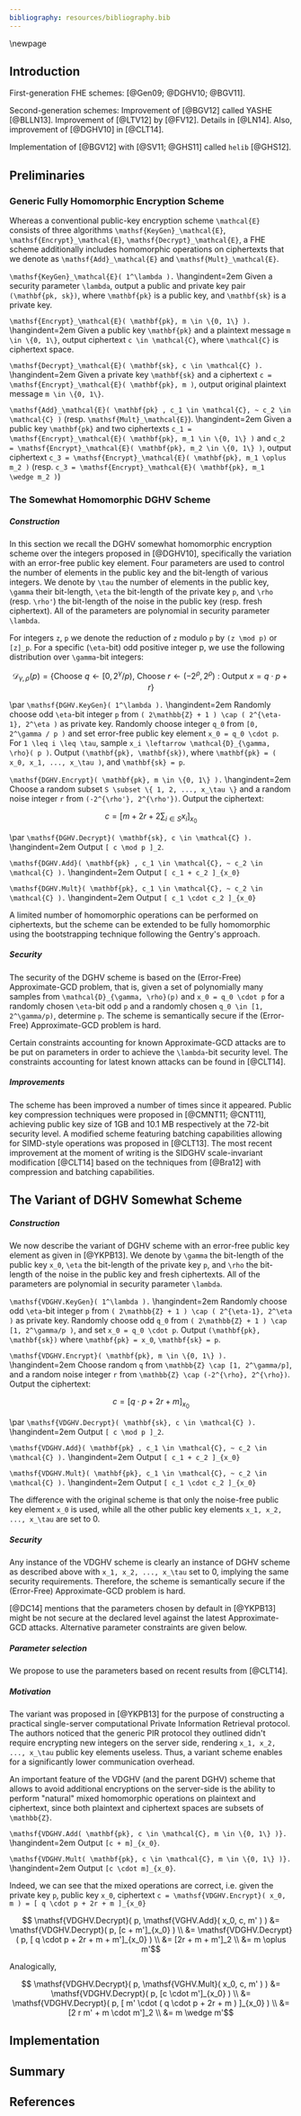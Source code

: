 ```yaml
---
bibliography: resources/bibliography.bib
---
```


\newpage


## Introduction

First-generation FHE schemes:
[@Gen09; @DGHV10; @BGV11].

Second-generation schemes:
Improvement of [@BGV12] called YASHE [@BLLN13]. Improvement of [@LTV12] by [@FV12]. Details in [@LN14].
Also, improvement of [@DGHV10] in [@CLT14].

Implementation of [@BGV12] with [@SV11; @GHS11] called `helib` [@GHS12].


## Preliminaries


### Generic Fully Homomorphic Encryption Scheme

Whereas a conventional public-key encryption scheme ``\mathcal{E}`` consists of three algorithms ``\mathsf{KeyGen}_\mathcal{E}``, ``\mathsf{Encrypt}_\mathcal{E}``, ``\mathsf{Decrypt}_\mathcal{E}``,
a FHE scheme additionally includes homomorphic operations on ciphertexts that we denote as ``\mathsf{Add}_\mathcal{E}`` and ``\mathsf{Mult}_\mathcal{E}``.

``\mathsf{KeyGen}_\mathcal{E}( 1^\lambda ).``
\hangindent=2em
Given a security parameter ``\lambda``, output a public and private key pair ``(\mathbf{pk, sk})``, where ``\mathbf{pk}`` is a public key, and ``\mathbf{sk}`` is a private key.

``\mathsf{Encrypt}_\mathcal{E}( \mathbf{pk}, m \in \{0, 1\} ).``
\hangindent=2em
Given a public key ``\mathbf{pk}`` and a plaintext message ``m \in \{0, 1\}``, output ciphertext ``c \in \mathcal{C}``, where ``\mathcal{C}`` is  ciphertext space.

``\mathsf{Decrypt}_\mathcal{E}( \mathbf{sk}, c \in \mathcal{C} ).``
\hangindent=2em
Given a private key ``\mathbf{sk}`` and a ciphertext ``c = \mathsf{Encrypt}_\mathcal{E}( \mathbf{pk}, m )``, output original plaintext message ``m \in \{0, 1\}``.

``\mathsf{Add}_\mathcal{E}( \mathbf{pk} , c_1 \in \mathcal{C}, ~ c_2 \in \mathcal{C} )`` (resp. ``\mathsf{Mult}_\mathcal{E}``).
\hangindent=2em
Given a public key ``\mathbf{pk}`` and two ciphertexts ``c_1 = \mathsf{Encrypt}_\mathcal{E}( \mathbf{pk}, m_1 \in \{0, 1\} )`` and ``c_2 = \mathsf{Encrypt}_\mathcal{E}( \mathbf{pk}, m_2 \in \{0, 1\} )``, output ciphertext ``c_3 = \mathsf{Encrypt}_\mathcal{E}( \mathbf{pk}, m_1 \oplus m_2 )`` (resp. ``c_3 = \mathsf{Encrypt}_\mathcal{E}( \mathbf{pk}, m_1 \wedge m_2 )``)


### The Somewhat Homomorphic DGHV Scheme

##### Construction

In this section we recall the DGHV somewhat homomorphic encryption scheme over the integers proposed in [@DGHV10], specifically the variation with an error-free public key element. Four parameters are used to control the number of elements in the public key and the bit-length of various integers. We denote by ``\tau`` the number of elements in the public key, ``\gamma`` their bit-length, ``\eta`` the bit-length of the private key ``p``, and ``\rho`` (resp. ``\rho'``) the bit-length of the noise in the public key (resp. fresh ciphertext). All of the parameters are polynomial in security parameter ``\lambda``.

For integers ``z``, ``p`` we denote the reduction of ``z`` modulo ``p`` by ``(z \mod p)`` or ``[z]_p``. For a specific (``\eta``-bit) odd positive integer p, we use the following distribution over ``\gamma``-bit integers:

```math
    \mathcal{D}_{\gamma, \rho}(p) = \{
        \mathsf{Choose}~q \leftarrow [0, 2^\gamma / p ), ~
        \mathsf{Choose}~r \leftarrow (-2^\rho, 2^\rho) ~:~
        \mathsf{Output}~x = q \cdot p + r \}
```
\par
``\mathsf{DGHV.KeyGen}( 1^\lambda ).``
\hangindent=2em
Randomly choose odd ``\eta``-bit integer ``p`` from ``( 2\mathbb{Z} + 1 ) \cap ( 2^{\eta-1}, 2^\eta )`` as private key. Randomly choose integer ``q_0`` from ``[0, 2^\gamma / p )`` and set error-free public key element ``x_0 = q_0 \cdot p``. For ``1 \leq i \leq \tau``, sample ``x_i \leftarrow \mathcal{D}_{\gamma, \rho}( p )``. Output ``(\mathbf{pk}, \mathbf{sk})``, where ``\mathbf{pk} = ( x_0, x_1, ..., x_\tau )``, and ``\mathbf{sk} = p``.

``\mathsf{DGHV.Encrypt}( \mathbf{pk}, m \in \{0, 1\} ).``
\hangindent=2em
Choose a random subset ``S \subset \{ 1, 2, ..., x_\tau \}`` and a random noise integer ``r`` from ``(-2^{\rho'}, 2^{\rho'})``. Output the ciphertext:
```math
c = \left[ m + 2r + 2\sum_{i \in S} x_i \right]_{x_0}
```

\par
``\mathsf{DGHV.Decrypt}( \mathbf{sk}, c \in \mathcal{C} ).``
\hangindent=2em
Output ``[ c \mod p ]_2``.

``\mathsf{DGHV.Add}( \mathbf{pk} , c_1 \in \mathcal{C}, ~ c_2 \in \mathcal{C} ).``
\hangindent=2em
Output ``[ c_1 + c_2 ]_{x_0}``

``\mathsf{DGHV.Mult}( \mathbf{pk}, c_1 \in \mathcal{C}, ~ c_2 \in \mathcal{C} ).``
\hangindent=2em
Output ``[ c_1 \cdot c_2 ]_{x_0}``

A limited number of homomorphic operations can be performed on ciphertexts, but the scheme can be extended to be fully homomorphic using the bootstrapping technique following the Gentry's approach.

##### Security

The security of the DGHV scheme is based on the (Error-Free) Approximate-GCD problem, that is, given a set of polynomially many samples from ``\mathcal{D}_{\gamma, \rho}(p)`` and ``x_0 = q_0 \cdot p`` for a randomly chosen ``\eta``-bit odd ``p`` and a randomly chosen ``q_0 \in [1, 2^\gamma/p)``, determine ``p``. The scheme is semantically secure if the (Error-Free) Approximate-GCD problem is hard.

Certain constraints accounting for known Approximate-GCD attacks are to be put on parameters in order to achieve the ``\lambda``-bit security level. The constraints accounting for latest known attacks can be found in [@CLT14].

##### Improvements

The scheme has been improved a number of times since it appeared. Public key compression techniques were proposed in [@CMNT11; @CNT11], achieving public key size of 1GB and 10.1 MB respectively at the 72-bit security level. A modified scheme featuring batching capabilities allowing for SIMD-style operations was proposed in [@CLT13]. The most recent improvement at the moment of writing is the SIDGHV scale-invariant modification [@CLT14] based on the techniques from [@Bra12] with compression and batching capabilities.


## The Variant of DGHV Somewhat Scheme

##### Construction

We now describe the variant of DGHV scheme with an error-free public key element as given in [@YKPB13]. We denote by ``\gamma`` the bit-length of the public key ``x_0``, ``\eta`` the bit-length of the private key ``p``, and ``\rho`` the bit-length of the noise in the public key and fresh ciphertexts. All of the parameters are polynomial in security parameter ``\lambda``.

``\mathsf{VDGHV.KeyGen}( 1^\lambda ).``
\hangindent=2em
Randomly choose odd ``\eta``-bit integer ``p`` from ``( 2\mathbb{Z} + 1 ) \cap ( 2^{\eta-1}, 2^\eta )`` as private key. Randomly choose odd ``q_0`` from ``( 2\mathbb{Z} + 1 ) \cap [1, 2^\gamma/p )``, and set ``x_0 = q_0 \cdot p``.
Output ``(\mathbf{pk}, \mathbf{sk})`` where ``\mathbf{pk} = x_0``, ``\mathbf{sk} = p``.

``\mathsf{VDGHV.Encrypt}( \mathbf{pk}, m \in \{0, 1\} ).``
\hangindent=2em
Choose random ``q`` from ``\mathbb{Z} \cap [1, 2^\gamma/p]``, and a random noise integer ``r`` from ``\mathbb{Z} \cap (-2^{\rho}, 2^{\rho})``. Output the ciphertext:
```math
c = \left[ q \cdot p + 2r + m \right]_{x_0}
```
\par
``\mathsf{VDGHV.Decrypt}( \mathbf{sk}, c \in \mathcal{C} ).``
\hangindent=2em
Output ``[ c \mod p ]_2``.

``\mathsf{VDGHV.Add}( \mathbf{pk} , c_1 \in \mathcal{C}, ~ c_2 \in \mathcal{C} ).``
\hangindent=2em
Output ``[ c_1 + c_2 ]_{x_0}``

``\mathsf{VDGHV.Mult}( \mathbf{pk}, c_1 \in \mathcal{C}, ~ c_2 \in \mathcal{C} ).``
\hangindent=2em
Output ``[ c_1 \cdot c_2 ]_{x_0}``

The difference with the original scheme is that only the noise-free public key element ``x_0`` is used, while all the other public key elements ``x_1, x_2, ..., x_\tau`` are set to 0.

##### Security

Any instance of the VDGHV scheme is clearly an instance of DGHV scheme as described above with ``x_1, x_2, ..., x_\tau`` set to 0, implying the same security requirements. Therefore, the scheme is semantically secure if the (Error-Free) Approximate-GCD problem is hard.

[@DC14] mentions that the parameters chosen by default in [@YKPB13] might be not secure at the declared level against the latest Approximate-GCD attacks. Alternative parameter constraints are given below.

##### Parameter selection

We propose to use the parameters based on recent results from [@CLT14].

##### Motivation

The variant was proposed in [@YKPB13] for the purpose of constructing a practical single-server computational Private Information Retrieval protocol. The authors noticed that the generic PIR protocol they outlined didn't require encrypting new integers on the server side, rendering ``x_1, x_2, ..., x_\tau`` public key elements useless. Thus, a variant scheme enables for a significantly lower communication overhead.

An important feature of the VDGHV (and the parent DGHV) scheme that allows to avoid additional encryptions on the server-side is the ability to perform "natural" mixed homomorphic operations on plaintext and ciphertext, since both plaintext and ciphertext spaces are subsets of ``\mathbb{Z}``.

``\mathsf{VDGHV.Add( \mathbf{pk}, c \in \mathcal{C}, m \in \{0, 1\} )}.``
\hangindent=2em
Output ``[c + m]_{x_0}``.

``\mathsf{VDGHV.Mult( \mathbf{pk}, c \in \mathcal{C}, m \in \{0, 1\} )}.``
\hangindent=2em
Output ``[c \cdot m]_{x_0}``.

Indeed, we can see that the mixed operations are correct, i.e. given the private key ``p``, public key ``x_0``, ciphertext ``c = \mathsf{VDGHV.Encrypt}( x_0, m ) = [ q \cdot p + 2r + m ]_{x_0}``

```math
  \mathsf{VDGHV.Decrypt}( p, \mathsf{VGHV.Add}( x_0, c, m' ) ) &=
                    \mathsf{VDGHV.Decrypt}( p, [c + m']_{x_0} ) \\
  &= \mathsf{VDGHV.Decrypt}( p, [ q \cdot p + 2r + m + m']_{x_0} ) \\
  &= [2r + m + m']_2 \\
  &= m \oplus m'
```

Analogically,

```math
  \mathsf{VDGHV.Decrypt}( p, \mathsf{VGHV.Mult}( x_0, c, m' ) ) &=
                    \mathsf{VDGHV.Decrypt}( p, [c \cdot m']_{x_0} ) \\
  &= \mathsf{VDGHV.Decrypt}( p, [ m' \cdot ( q \cdot p + 2r + m ) ]_{x_0} ) \\
  &= [2 r m' + m \cdot m']_2 \\
  &= m \wedge m'
```


## Implementation

## Summary

## References
